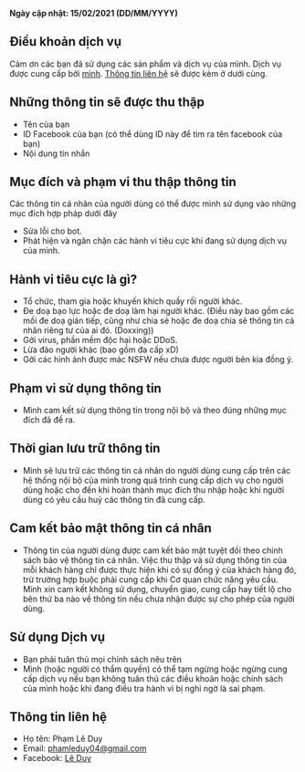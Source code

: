 **Ngày cập nhật: 15/02/2021 (DD/MM/YYYY)**

## Điều khoản dịch vụ
Cảm ơn các bạn đã sử dụng các sản phẩm và dịch vụ của mình. Dịch vụ được cung cấp bởi [mình](https://github.com/phamleduy04). [Thông tin liên hệ](https://github.com/phamleduy04/chatvoinguoila/blob/master/dieukhoan.md#th%C3%B4ng-tin-li%C3%AAn-h%E1%BB%87) sẽ được kèm ở dưới cùng.

## Những thông tin sẽ được thu thập
- Tên của bạn
- ID Facebook của bạn (có thể dùng ID này để tìm ra tên facebook của bạn)
- Nội dung tin nhắn 

## Mục đích và phạm vi thu thập thông tin
Các thông tin cá nhân của người dùng có thể được mình sử dụng vào những mục đích hợp pháp dưới đây
- Sửa lỗi cho bot.
- Phát hiện và ngăn chặn các hành vi tiêu cực khi đang sử dụng dịch vụ của mình.

## Hành vi tiêu cực là gì?
- Tổ chức, tham gia hoặc khuyến khích quấy rối người khác. 
- Đe doạ bạo lực hoặc đe doạ làm hại người khác. (Điều này bao gồm các mối đe doạ gián tiếp, cũng như chia sẻ hoặc đe doạ chia sẻ thông tin cá nhân riêng tư của ai đó. (Doxxing))
- Gởi virus, phần mềm độc hại hoặc DDoS.
- Lừa đảo người khác (bao gồm đa cấp xD)
- Gởi các hình ảnh được mác NSFW nếu chưa được người bên kia đồng ý. 

## Phạm vi sử dụng thông tin
-  Mình cam kết sử dụng thông tin trong nội bộ và theo đúng những mục đích đã đề ra.

## Thời gian lưu trữ thông tin
- Mình sẽ lưu trữ các thông tin cá nhân do người dùng cung cấp trên các hệ thống nội bộ của mình trong quá trình cung cấp dịch vụ cho người dùng hoặc cho đến khi hoàn thành mục đích thu nhập hoặc khi người dùng có yêu cầu huỷ các thông tin đã cung cấp.

## Cam kết bảo mật thông tin cá nhân 
- Thông tin của người dùng được cam kết bảo mật tuyệt đối theo chính sách bảo vệ thông tin cá nhân. Việc thu thập và sử dụng thông tin của mỗi khách hàng chỉ được thực hiện khi có sự đồng ý của khách hàng đó, trừ trường hợp buộc phải cung cấp khi Cơ quan chức năng yêu cầu. Mình xin cam kết không sử dụng, chuyển giao, cung cấp hay tiết lộ cho bên thứ ba nào về thông tin nếu chưa nhận được sự cho phép của người dùng.

## Sử dụng Dịch vụ 
- Bạn phải tuân thủ mọi chính sách nêu trên
- Mình (hoặc người có thẩm quyền) có thể tạm ngừng hoặc ngừng cung cấp dịch vụ nếu bạn không tuân thủ các điều khoản hoặc chính sách của mình hoặc khi đang điều tra hành vi bị nghi ngờ là sai phạm.


## Thông tin liên hệ
- Họ tên: Phạm Lê Duy
- Email: phamleduy04@gmail.com
- Facebook: [Lê Duy](https://www.facebook.com/leduy2004/)

